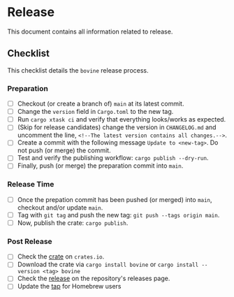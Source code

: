 # Release

This document contains all information related to release.

## Checklist

This checklist details the `bovine` release process.

### Preparation

- [ ] Checkout (or create a branch of) `main` at its latest commit.
- [ ] Change the `version` field in `Cargo.toml` to the new tag.
- [ ] Run `cargo xtask ci` and verify that everything looks/works as expected.
- [ ] (Skip for release candidates) change the version in `CHANGELOG.md` and uncomment the line, `<!--The latest version contains all changes.-->`.
- [ ] Create a commit with the following message `Update to <new-tag>`. Do not push (or merge) the commit.
- [ ] Test and verify the publishing workflow: `cargo publish --dry-run`.
- [ ] Finally, push (or merge) the preparation commit into `main`.

### Release Time

- [ ] Once the prepation commit has been pushed (or merged) into `main`, checkout and/or update `main`.
- [ ] Tag with `git tag` and push the new tag: `git push --tags origin main`.
- [ ] Now, publish the crate: `cargo publish`.

### Post Release

- [ ] Check the [crate](https://crates.io/crates/bovine) on `crates.io`.
- [ ] Download the crate via `cargo install bovine` or `cargo install --version <tag> bovine`
- [ ] Check the [release](https://github.com/nickgerace/bovine/releases) on the repository's releases page.
- [ ] Update the [tap](https://github.com/nickgerace/homebrew-nickgerace) for Homebrew users
